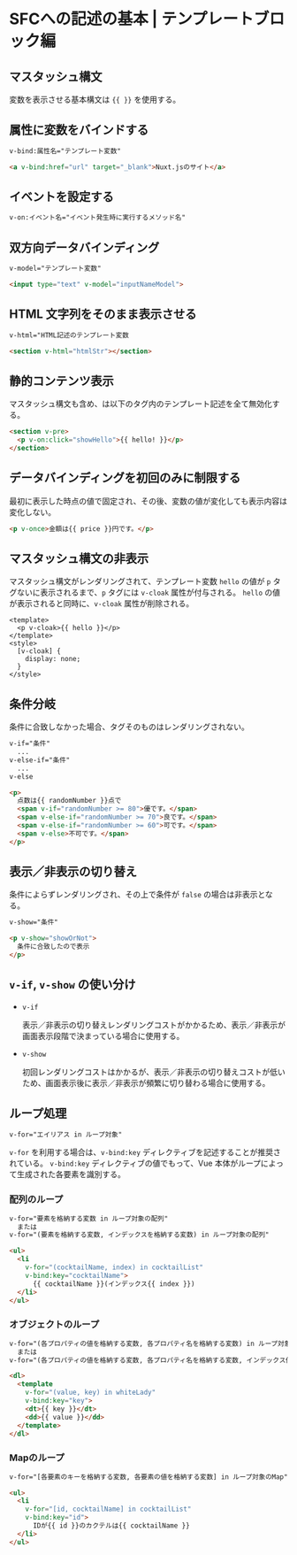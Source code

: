 # SFCへの記述の基本 | テンプレートブロック編

## マスタッシュ構文

変数を表示させる基本構文は `{{ }}` を使用する。

## 属性に変数をバインドする

```txt
v-bind:属性名="テンプレート変数"
```

```html
<a v-bind:href="url" target="_blank">Nuxt.jsのサイト</a>
```

## イベントを設定する

```txt
v-on:イベント名="イベント発生時に実行するメソッド名"
```

## 双方向データバインディング

```txt
v-model="テンプレート変数"
```

```html
<input type="text" v-model="inputNameModel">
```

## HTML 文字列をそのまま表示させる

```txt
v-html="HTML記述のテンプレート変数
```

```html
<section v-html="htmlStr"></section>
```

## 静的コンテンツ表示

マスタッシュ構文も含め、は以下のタグ内のテンプレート記述を全て無効化する。

```html
<section v-pre>
  <p v-on:click="showHello">{{ hello! }}</p>
</section>
```

## データバインディングを初回のみに制限する

最初に表示した時点の値で固定され、その後、変数の値が変化しても表示内容は変化しない。

```html
<p v-once>金額は{{ price }}円です。</p>
```

## マスタッシュ構文の非表示

マスタッシュ構文がレンダリングされて、テンプレート変数 `hello` の値が `p` タグないに表示されるまで、`p` タグには `v-cloak` 属性が付与される。
`hello` の値が表示されると同時に、`v-cloak` 属性が削除される。

```vue
<template>
  <p v-cloak>{{ hello }}</p>
</template>
<style>
  [v-cloak] {
    display: none;
  }
</style>
```

## 条件分岐

条件に合致しなかった場合、タグそのものはレンダリングされない。

```txt
v-if="条件"
  ...
v-else-if="条件"
  ...
v-else
```

```html
<p>
  点数は{{ randomNumber }}点で
  <span v-if="randomNumber >= 80">優です。</span>
  <span v-else-if="randomNumber >= 70">良です。</span>
  <span v-else-if="randomNumber >= 60">可です。</span>
  <span v-else>不可です。</span>
</p>
```

## 表示／非表示の切り替え

条件によらずレンダリングされ、その上で条件が `false` の場合は非表示となる。

```txt
v-show="条件"
```

```html
<p v-show="showOrNot">
  条件に合致したので表示
</p>
```

## `v-if`, `v-show` の使い分け

- `v-if`

  表示／非表示の切り替えレンダリングコストがかかるため、表示／非表示が画面表示段階で決まっている場合に使用する。

- `v-show`

  初回レンダリングコストはかかるが、表示／非表示の切り替えコストが低いため、画面表示後に表示／非表示が頻繁に切り替わる場合に使用する。

## ループ処理

```txt
v-for="エイリアス in ループ対象"
```

`v-for` を利用する場合は、`v-bind:key` ディレクティブを記述することが推奨されている。
`v-bind:key` ディレクティブの値でもって、Vue 本体がループによって生成された各要素を識別する。

### 配列のループ

```txt
v-for="要素を格納する変数 in ループ対象の配列"
  または
v-for="(要素を格納する変数, インデックスを格納する変数) in ループ対象の配列"
```

```html
<ul>
  <li
    v-for="(cocktailName, index) in cocktailList"
    v-bind:key="cocktailName">
      {{ cocktailName }}(インデックス{{ index }})
  </li>
</ul>
```

### オブジェクトのループ

```txt
v-for="(各プロパティの値を格納する変数, 各プロパティ名を格納する変数) in ループ対象のオブジェクト"
  または
v-for="(各プロパティの値を格納する変数, 各プロパティ名を格納する変数, インデックス値を格納する変数) in ループ対象のオブジェクト"
```

```html
<dl>
  <template
    v-for="(value, key) in whiteLady"
    v-bind:key="key">
    <dt>{{ key }}</dt>
    <dd>{{ value }}</dd>
  </template>
</dl>
```

### Mapのループ

```txt
v-for="[各要素のキーを格納する変数, 各要素の値を格納する変数] in ループ対象のMap"
```

```html
<ul>
  <li
    v-for="[id, cocktailName] in cocktailList"
    v-bind:key="id">
      IDが{{ id }}のカクテルは{{ cocktailName }}
  </li>
</ul>
```
